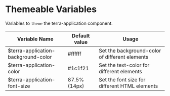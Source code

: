 # Themeable Variables

Variables to `theme` the terra-application component.

| Variable Name                       | Default value | Usage                                          |
|-------------------------------------|---------------|------------------------------------------------|
| $terra-application-background-color | #ffffff       | Set the background-color of different elements |
| $terra-application-color            | #1c1f21       | Set the text-color for different elements      |
| $terra-application-font-size        | 87.5% (14px)  | Set the font size for different HTML elements  |
